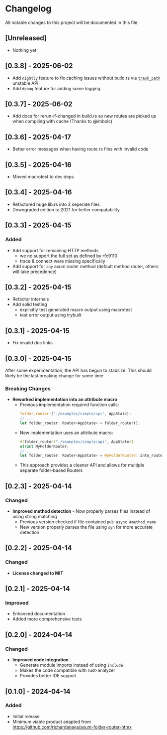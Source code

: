 # Changelog

All notable changes to this project will be documented in this file.

## [Unreleased]

- Nothing yet

## [0.3.8] - 2025-06-02

- Add `nightly` feature to fix caching issues without build.rs via [`track_path`](https://doc.rust-lang.org/beta/unstable-book/library-features/track-path.html) unstable API.
- Add `debug` feature for adding some logging

## [0.3.7] - 2025-06-02

- Add docs for rerun-if-changed in build.rs so new routes are picked up when compiling with cache (Thanks to @imbolc)

## [0.3.6] - 2025-04-17

- Better error messages when having route.rs files with invalid code

## [0.3.5] - 2025-04-16

- Moved macrotest to dev deps

## [0.3.4] - 2025-04-16

- Refactored huge lib.rs into 3 seperate files.
- Downgraded edition to 2021 for better compatability

## [0.3.3] - 2025-04-15

### Added
- Add support for remaining HTTP methods
  - we no support the full set as defined by rfc9110
  - trace & connect were missing specifically
- Add support for `any` axum router method (default method router, others will take precedence)

## [0.3.2] - 2025-04-15
- Refactor internals
- Add solid testing
  - explicitly test generated macro output using macrotest
  - test error output using trybuilt

## [0.3.1] - 2025-04-15

- Fix invalid doc links

## [0.3.0] - 2025-04-15

After some experimentation, the API has begun to stabilize. This should likely be the last breaking change for some time.

### Breaking Changes

- **Reworked implementation into an attribute macro**
  - Previous implementation required function calls:
    ```rust
    folder_router!("./examples/simple/api", AppState);
    // ...
    let folder_router: Router<AppState> = folder_router();
    ```
  - New implementation uses an attribute macro:
    ```rust
    #[folder_router("./examples/simple/api", AppState)]
    struct MyFolderRouter;
    // ...
    let folder_router: Router<AppState> = MyFolderRouter::into_router();
    ```
  - This approach provides a cleaner API and allows for multiple separate folder-based Routers

## [0.2.3] - 2025-04-14

### Changed
- **Improved method detection** - Now properly parses files instead of using string matching
  - Previous version checked if file contained ```pub async #method_name```
  - New version properly parses the file using `syn` for more accurate detection

## [0.2.2] - 2025-04-14

### Changed
- **License changed to MIT**

## [0.2.1] - 2025-04-14

### Improved
- Enhanced documentation
- Added more comprehensive tests

## [0.2.0] - 2024-04-14

### Changed
- **Improved code integration** 
  - Generate module imports instead of using ```include!```
  - Makes the code compatible with rust-analyzer
  - Provides better IDE support

## [0.1.0] - 2024-04-14

### Added
- Initial release
- Minimum viable product adapted from https://github.com/richardanaya/axum-folder-router-htmx
